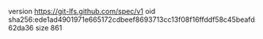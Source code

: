 version https://git-lfs.github.com/spec/v1
oid sha256:ede1ad4901971e665172cdbeef8693713cc13f08f16ffddf58c45beafd62da36
size 861
